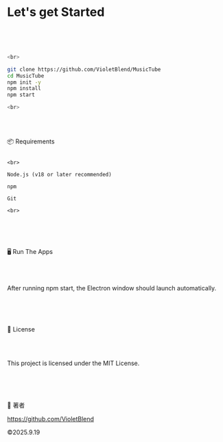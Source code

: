 <br>

<br>

# Let's get Started

<br>

<br>

```bash

<br>

git clone https://github.com/VioletBlend/MusicTube
cd MusicTube
npm init -y
npm install
npm start

<br>

```

<br>

<br>

📦 Requirements

```

<br>

Node.js (v18 or later recommended)

npm

Git

<br>

```

<br>

<br>

<br>


🖥️ Run The Apps

<br>

<br>

After running npm start, the Electron window should launch automatically.

<br>

<br>

<br>

📄 License

<br>

<br>

This project is licensed under the MIT License.

<br>

<br>

<br>

👤 著者

https://github.com/VioletBlend

©2025.9.19
